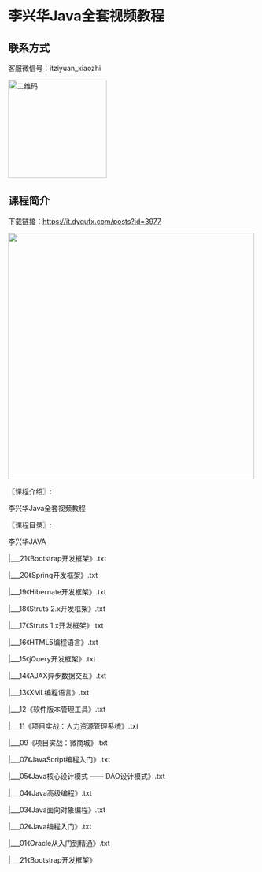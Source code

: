 # 李兴华Java全套视频教程

## 联系方式

客服微信号：itziyuan_xiaozhi

<img src="https://ziyuanyun.oss-cn-guangzhou.aliyuncs.com/common/20240614073449/666b82192834a.jpg" width="200" height="200" alt="二维码">

## 课程简介

下载链接：https://it.dyqufx.com/posts?id=3977

<img src="https://ziyuanyun.oss-cn-guangzhou.aliyuncs.com/yun/20240515185535/664494a77b3e3.jpg" width="500" alt="">

  〖课程介绍〗:

 李兴华Java全套视频教程

 〖课程目录〗:

 

 李兴华JAVA

 |___21《Bootstrap开发框架》.txt

 |___20《Spring开发框架》.txt

 |___19《Hibernate开发框架》.txt

 |___18《Struts 2.x开发框架》.txt

 |___17《Struts 1.x开发框架》.txt

 |___16《HTML5编程语言》.txt

 |___15《jQuery开发框架》.txt

 |___14《AJAX异步数据交互》.txt

 |___13《XML编程语言》.txt

 |___12《软件版本管理工具》.txt

 |___11《项目实战：人力资源管理系统》.txt

 |___09《项目实战：微商城》.txt

 |___07《JavaScript编程入门》.txt

 |___05《Java核心设计模式 —— DAO设计模式》.txt

 |___04《Java高级编程》.txt

 |___03《Java面向对象编程》.txt

 |___02《Java编程入门》.txt

 |___01《Oracle从入门到精通》.txt

 |___21《Bootstrap开发框架》

  